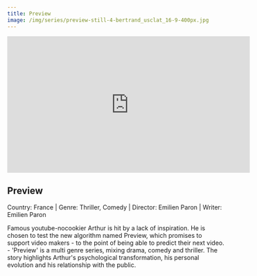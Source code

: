 ```yaml
---
title: Preview
image: /img/series/preview-still-4-bertrand_usclat_16-9-400px.jpg
---
```

<iframe width="560" height="315" src="https://www.youtube-nocookie.com/embed/bwIHOeCgAEs" frameborder="0" allow="accelerometer; autoplay; encrypted-media; gyroscope; picture-in-picture" allowfullscreen></iframe>

## Preview
Country: France | Genre: Thriller, Comedy | Director: Emilien Paron | Writer: Emilien Paron

Famous youtube-nocookier Arthur is hit by a lack of inspiration. He is chosen to test the new algorithm named Preview, which promises to support video makers - to the point of being able to predict their next video. - 'Preview' is a multi genre series, mixing drama, comedy and thriller. The story highlights Arthur's psychological transformation, his personal evolution and his relationship with the public.